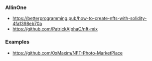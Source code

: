 ### AllinOne
- https://betterprogramming.pub/how-to-create-nfts-with-solidity-4fa1398eb70a
- https://github.com/PatrickAlphaC/nft-mix
### Examples
- https://github.com/0xMaxim/NFT-Photo-MarketPlace

